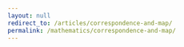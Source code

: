 ```yaml
---
layout: null
redirect_to: /articles/correspondence-and-map/
permalink: /mathematics/correspondence-and-map/
---
```

